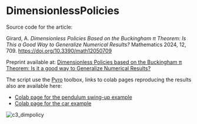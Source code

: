 # DimensionlessPolicies
Source code for the article:

Girard, A. _Dimensionless Policies Based on the Buckingham π Theorem: Is This a Good Way to Generalize Numerical Results?_ Mathematics 2024, 12, 709. <a href="https://doi.org/10.3390/math12050709">https://doi.org/10.3390/math12050709</a>

Preprint available at:
<a href="https://arxiv.org/abs/2307.15852"> Dimensionless Policies based on the Buckingham π Theorem: Is it a good way to Generalize Numerical Results?</a>

The script use the <a href="https://github.com/SherbyRobotics/pyro">Pyro</a> toolbox, links to colab pages reproducing the results also are available here:

<ul>
  <li><a href="https://colab.research.google.com/drive/1kf3apyHlf5t7XzJ3uVM8mgDsneVK_63r?usp=sharing">Colab page for the pendulum swing-up example</a></li>
  <li><a href="https://colab.research.google.com/drive/1-CSiLKiNLqq9JC3EFLqjR1fRdICI7e7M?usp=share_link">Colab page for the car example</a></li>
</ul>

![c3_dimpolicy](https://github.com/alx87grd/DimensionlessPolicies/assets/16725496/694ffbfa-8793-4014-b6c4-144b349c07a2)
